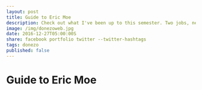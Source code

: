 ```yaml
---
layout: post
title: Guide to Eric Moe
description: Check out what I've been up to this semester. Two jobs, new projects, and somehow straight A's.
image: /img/donezoweb.jpg
date: 2016-12-27T05:00:00S 
share: facebook portfolio twitter --twitter-hashtags
tags: donezo
published: false
---
```


# Guide to Eric Moe

